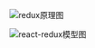 ![redux原理图](C:\Users\Administrator\Desktop\react全家桶资料\02_原理图\redux原理图.png)

![react-redux模型图](C:\Users\Administrator\Desktop\react全家桶资料\02_原理图\react-redux模型图.png)